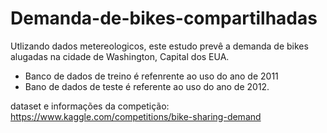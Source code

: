 # Demanda-de-bikes-compartilhadas
Utlizando dados metereologicos, este estudo prevê a demanda de bikes alugadas na cidade de Washington, Capital dos EUA.

- Banco de dados de treino é refenrente ao uso do ano de 2011
- Bano de dados de teste é referente ao uso do ano de 2012.


dataset e informações da competição:
https://www.kaggle.com/competitions/bike-sharing-demand

